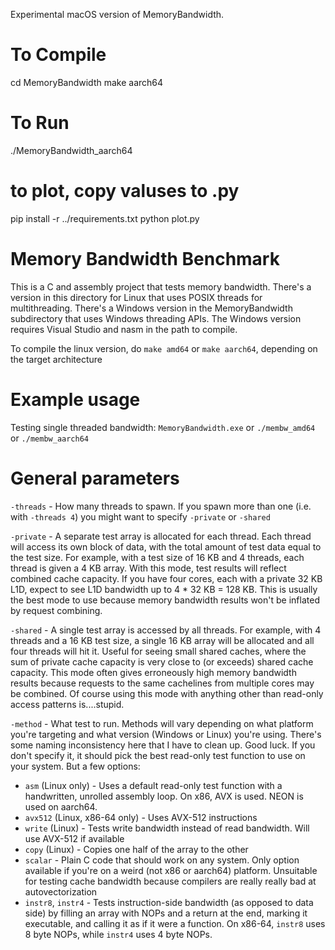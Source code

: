 Experimental macOS version of MemoryBandwidth.

# To Compile
cd MemoryBandwidth
make aarch64

# To Run
./MemoryBandwidth_aarch64

# to plot, copy valuses to .py
pip install -r ../requirements.txt
python plot.py


# Memory Bandwidth Benchmark
This is a C and assembly project that tests memory bandwidth. There's a version in this directory for Linux that uses POSIX threads for multithreading. There's a Windows version in the MemoryBandwidth subdirectory that uses Windows threading APIs. The Windows version requires Visual Studio and nasm in the path to compile.

To compile the linux version, do `make amd64` or `make aarch64`, depending on the target architecture

# Example usage

Testing single threaded bandwidth: `MemoryBandwidth.exe` or `./membw_amd64` or `./membw_aarch64`

# General parameters
`-threads` - How many threads to spawn. If you spawn more than one (i.e. with `-threads 4`) you might want to specify `-private` or `-shared`

`-private` - A separate test array is allocated for each thread. Each thread will access its own block of data, with the total amount of test data equal to the test size. For example, with a test size of 16 KB and 4 threads, each thread is given a 4 KB array. With this mode, test results will reflect combined cache capacity. If you have four cores, each with a private 32 KB L1D, expect to see L1D bandwidth up to 4 * 32 KB = 128 KB. This is usually the best mode to use because memory bandwidth results won't be inflated by request combining.

`-shared` - A single test array is accessed by all threads. For example, with 4 threads and a 16 KB test size, a single 16 KB array will be allocated and all four threads will hit it. Useful for seeing small shared caches, where the sum of private cache capacity is very close to (or exceeds) shared cache capacity. This mode often gives erroneously high memory bandwidth results because requests to the same cachelines from multiple cores may be combined. Of course using this mode with anything other than read-only access patterns is....stupid.

`-method` - What test to run. Methods will vary depending on what platform you're targeting and what version (Windows or Linux) you're using. There's some naming inconsistency here that I have to clean up. Good luck. If you don't specify it, it should pick the best read-only test function to use on your system. But a few options:
- `asm` (Linux only) - Uses a default read-only test function with a handwritten, unrolled assembly loop. On x86, AVX is used. NEON is used on aarch64.
- `avx512` (Linux, x86-64 only) - Uses AVX-512 instructions
- `write` (Linux) - Tests write bandwidth instead of read bandwidth. Will use AVX-512 if available
- `copy` (Linux) - Copies one half of the array to the other
- `scalar` - Plain C code that should work on any system. Only option available if you're on a weird (not x86 or aarch64) platform. Unsuitable for testing cache bandwidth because compilers are really really bad at autovectorization
- `instr8`, `instr4` - Tests instruction-side bandwidth (as opposed to data side) by filling an array with NOPs and a return at the end, marking it executable, and calling it as if it were a function. On x86-64, `instr8` uses 8 byte NOPs, while `instr4` uses 4 byte NOPs.
